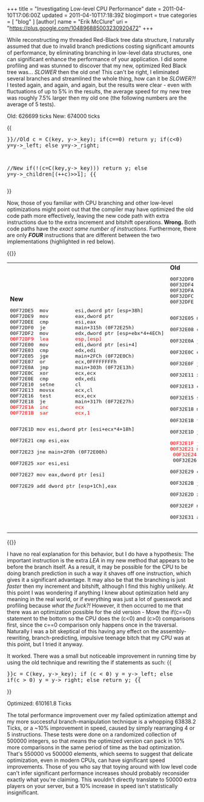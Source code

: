 +++
title = "Investigating Low-level CPU Performance"
date = 2011-04-10T17:06:00Z
updated = 2011-04-10T17:18:39Z
blogimport = true 
categories = [ "blog" ]
[author]
	name = "Erik McClure"
	uri = "https://plus.google.com/104896885003230920472"
+++

While reconstructing my threaded Red-Black tree data structure, I naturally assumed that due to invalid branch predictions costing significant amounts of performance, by eliminating branching in low-level data structures, one can significant enhance the performance of your application. I did some profiling and was stunned to discover that my new, optimized Red Black tree was... *SLOWER* then the old one! This can't be right, I eliminated several branches and streamlined the whole thing, how can it be *SLOWER?!* I tested again, and again, and again, but the results were clear - even with fluctuations of up to 5% in the results, the average speed for my new tree was roughly 7.5% larger then my old one (the following numbers are the average of 5 tests).

Old: 626699 ticks
New: 674000 ticks

{{<pre>}}//Old
c = C(key, y->_key);
if(c==0) return y;
if(c<0) y=y->_left;
else y=y->_right;

//New
if(!(c=C(key,y->_key)))
return y;
else
y=y->_children[(++c)>>1];
{{</pre>}}

Now, those of you familiar with CPU branching and other low-level optimizations might point out that the compiler may have optimized the old code path more effectively, leaving the new code path with extra instructions due to the extra increment and bitshift operations. **Wrong.** Both code paths have the *exact same number of instructions*. Furthermore, there are only ***FOUR*** instructions that are different between the two implementations (highlighted in red below).

{{<span>}}
<table cellpadding="0" cellspacing="0"><tr><td><b>New</b>
<pre>00F72DE5  mov         esi,dword ptr [esp+38h]  
00F72DE9  mov         eax,dword ptr 
00F72DEE  cmp         esi,eax  
00F72DF0  je          main+315h (0F72E25h)  
00F72DF2  mov         edx,dword ptr [esp+ebx*4+4ECh]
<span style="color:#FF0000;">00F72DF9  lea         esp,[esp]</span>
00F72E00  mov         edi,dword ptr [esi+4]  
00F72E03  cmp         edx,edi  
00F72E05  jge         main+2FCh (0F72E0Ch)  
00F72E07  or          ecx,0FFFFFFFFh  
00F72E0A  jmp         main+303h (0F72E13h)  
00F72E0C  xor         ecx,ecx  
00F72E0E  cmp         edx,edi  
00F72E10  setne       cl  
00F72E13  movsx       ecx,cl  
00F72E16  test        ecx,ecx  
00F72E18  je          main+317h (0F72E27h)  
<span style="color:#FF0000;">00F72E1A  inc         ecx  </span>
<span style="color:#FF0000;">00F72E1B  sar         ecx,1  </span>

00F72E1D  mov         esi,dword ptr [esi+ecx*4+18h]  
00F72E21  cmp         esi,eax  
00F72E23  jne         main+2F0h (0F72E00h)  
00F72E25  xor         esi,esi  
00F72E27  mov         eax,dword ptr [esi]  
00F72E29  add         dword ptr [esp+1Ch],eax</pre>
</td><td><b>Old</b>
<pre>00F32DF0  mov         edi,dword ptr [esp+38h]  
00F32DF4  mov         ebx,dword ptr 
00F32DFA  cmp         edi,ebx  
00F32DFC  je          main+31Dh (0F32E2Dh)  
00F32DFE  mov         edx,dword ptr [esp+eax*4+4ECh]  

00F32E05  mov         esi,dword ptr [edi+4]  
00F32E08  cmp         edx,esi  
00F32E0A  jge         main+301h (0F32E11h)  
00F32E0C  or          ecx,0FFFFFFFFh  
00F32E0F  jmp         main+308h (0F32E18h)  
00F32E11  xor         ecx,ecx  
00F32E13  cmp         edx,esi  
00F32E15  setne       cl  
00F32E18  movsx       ecx,cl  
00F32E1B  test        ecx,ecx  
00F32E1D  je          main+31Fh (0F32E2Fh)  
<span style="color:#FF0000;">00F32E1F  jns         main+316h (0F32E26h)  </span>
<span style="color:#FF0000;">00F32E21  mov         edi,dword ptr [edi+18h]  </span>
<span style="color:#FF0000;">00F32E24  jmp         main+319h (0F32E29h)  </span>
00F32E26  mov         edi,dword ptr [edi+1Ch]  
00F32E29  cmp         edi,ebx  
00F32E2B  jne         main+2F5h (0F32E05h)  
00F32E2D  xor         edi,edi  
00F32E2F  mov         ecx,dword ptr [edi]  
00F32E31  add         dword ptr [esp+1Ch],ecx</pre>
</td></tr></table>{{</span>}}

I have no real explanation for this behavior, but I do have a hypothesis: The important instruction is the extra *LEA* in my new method that appears to be before the branch itself. As a result, it may be possible for the CPU to be doing branch prediction in such a way it shaves off one instruction, which gives it a significant advantage. It may also be that the branching is just *faster* then my increment and bitshift, although I find this highly unlikely. At this point I was wondering if anything I knew about optimization held any meaning in the real world, or if everything was just a lot of guesswork and profiling because *what the fuck?!* However, it then occurred to me that there was an optimization possible for the old version - Move the if(c==0) statement to the bottom so the CPU does the (c<0) and (c>0) comparisons first, since the c==0 comparison only happens once in the traversal. Naturally I was a bit skeptical of this having any effect on the assembly-rewriting, branch-predicting, impulsive teenage bitch that my CPU was at this point, but I tried it anyway.

It worked. There was a small but noticeable improvement in running time by using the old technique and rewriting the if statements as such:
{{<pre>}}c = C(key, y->_key);
if (c < 0)  y = y->_left;
else if(c > 0) y = y->_right;
else return y;
{{</pre>}}

Optimized: 610161.8 Ticks

The total performance improvement over my failed optimization attempt and my more successful branch-manipulation technique is a whopping 63838.2 Ticks, or a ~10% improvement in speed, caused by simply rearranging 4 or 5 instructions. These tests were done on a randomized collection of 500000 integers, so that means the optimized version can pack in 10% more comparisons in the same period of time as the bad optimization. That's 550000 vs 500000 elements, which seems to suggest that delicate optimization, even in modern CPUs, can have significant speed improvements. Those of you who say that toying around with low level code can't infer significant performance increases should probably reconsider exactly what you're claiming. This wouldn't directly translate to 50000 extra players on your server, but a 10% increase in speed isn't statistically insignificant.
